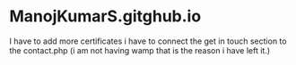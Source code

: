 # ManojKumarS.gitghub.io

I have to add more certificates 
i have to connect the get in touch section to the contact.php (i am not having wamp that is the reason i have left it.) 

